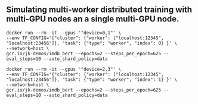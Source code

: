 ## Simulating multi-worker distributed training with multi-GPU nodes an a single multi-GPU node.


```
docker run --rm -it --gpus '"device=0,1"' \
--env TF_CONFIG='{"cluster": {"worker": ["localhost:12345", "localhost:23456"]}, "task": {"type": "worker", "index": 0} }' \
--network=host \
gcr.io/jk-demos/imdb_bert --epochs=2 --steps_per_epoch=625 --eval_steps=10 --auto_shard_policy=data
```

```
docker run --rm -it --gpus '"device=2,3"' \
--env TF_CONFIG='{"cluster": {"worker": ["localhost:12345", "localhost:23456"]}, "task": {"type": "worker", "index": 1} }' \
--network=host \
gcr.io/jk-demos/imdb_bert --epochs=2 --steps_per_epoch=625 --eval_steps=10 --auto_shard_policy=data
```